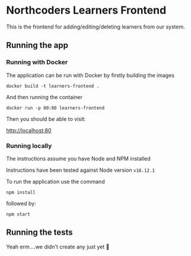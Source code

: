 
# Northcoders Learners Frontend

This is the frontend for adding/editing/deleting learners from our system.

## Running the app

### Running with Docker

The application can be run with Docker by firstly building the images

```
docker build -t learners-frontend .
```

And then running the container

```
docker run -p 80:80 learners-frontend
```

Then you should be able to visit:

[http://localhost:80](http://localhost:80)

### Running locally

The instructions assume you have Node and NPM installed

Instructions have been tested against Node version `v18.12.1`

To run the application use the command

```
npm install
```

followed by:

```
npm start
```

## Running the tests

Yeah erm....we didn't create any just yet 🙈
